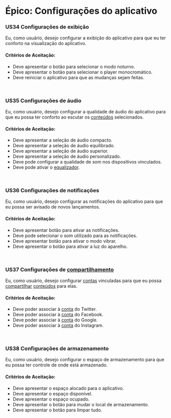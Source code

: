 # Épico: Configurações do aplicativo
<div class="line"></div>

### US34 Configurações de exibição

Eu,  como usuário, desejo configurar a exibição do aplicativo para que eu ter conforto na visualização do aplicativo.

#### Critérios de Aceitação:
- Deve apresentar o botão para selecionar o modo noturno.
- Deve apresentar o botão para selecionar o player monocromático.
- Deve reiniciar o aplicativo para que as mudanças sejam feitas.

<br>

### US35 Configurações de áudio

Eu,  como usuário, desejo configurar a qualidade de áudio do aplicativo para que eu possa ter conforto ao escutar os [conteúdos](/modelagem/lexico#conteudo) selecionados.

#### Critérios de Aceitação:
- Deve apresentar a seleção de áudio compacto.
- Deve apresentar a seleção de áudio equilibrado.
- Deve apresentar a seleção de áudio superior.
- Deve apresentar a seleção de áudio personalizado.
- Deve pode configurar a qualidade de som nos dispositivos vinculados.
- Deve pode ativar o [equalizador](/modelagem/lexico#equalizador).

<br>


### US36 Configurações de notificações

Eu,  como usuário, desejo configurar as notificações do aplicativo para que eu possa ser avisado de novos lançamentos.

#### Critérios de Aceitação:
- Deve apresentar botão para ativar as notificações.
- Deve pode selecionar o som utilizado para as notificações.
- Deve apresentar botão para ativar o modo vibrar.
- Deve apresentar o botão para ativar a luz do aparelho.

<br>

### US37 Configurações de [compartilhamento](/modelagem/lexico#compartilhar)

Eu,  como usuário, desejo configurar [contas](/modelagem/lexico#conta) vinculadas para que eu possa [compartilhar](/modelagem/lexico#compartilhar) [conteúdos](/modelagem/lexico#conteudo) para elas.

#### Critérios de Aceitação:
- Deve poder associar à [conta](/modelagem/lexico#conta) do Twitter.
- Deve poder associar à [conta](/modelagem/lexico#conta) do Facebook.
- Deve poder associar à [conta](/modelagem/lexico#conta) do Google.
- Deve poder associar à [conta](/modelagem/lexico#conta) do Instagram.

<br>


### US38 Configurações de armazenamento

Eu,  como usuário, desejo configurar o espaço de armazenamento para que eu possa ter controle de onde está armazenado.

#### Critérios de Aceitação:
- Deve apresentar o espaço alocado para o aplicativo.
- Deve apresentar o espaço disponível.
- Deve apresentar o espaço ocupado.
- Deve apresentar o botão para mudar o local de armazenamento.
- Deve apresentar o botão para limpar tudo.

<br>

